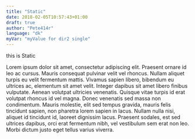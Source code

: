 ```yaml
---
title: "Static"
date: 2018-02-05T10:57:43+01:00
draft: true
author: "Pete414r"
language: "dk"
myVar: "myValue for dir2 single"
---
```


this is Static

Lorem ipsum dolor sit amet, consectetur adipiscing elit. Praesent ornare id leo ac cursus. Mauris consequat pulvinar velit vel rhoncus. Nullam aliquet turpis eu velit fermentum mattis. Vivamus sapien libero, bibendum eu ultrices ac, elementum sit amet velit. Integer dapibus sit amet libero finibus vulputate. Aenean volutpat ultricies venenatis. Quisque vitae turpis id erat volutpat rhoncus id vel magna. Donec venenatis sed massa non condimentum. Mauris molestie, elit sed tempus gravida, mauris felis tincidunt sapien, non pharetra lorem sapien in lacus. Nullam nulla nisi, aliquet id tincidunt id, laoreet dignissim lacus. Praesent sodales, est sed ultrices dapibus, orci erat fermentum nibh, vel vestibulum sem erat non leo. Morbi dictum justo eget tellus varius viverra.

